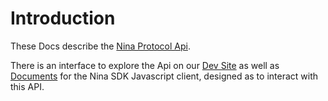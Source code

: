 # Introduction

These Docs describe the [Nina Protocol Api](https://github.com/nina-protocol/nina-indexer).

There is an interface to explore the Api on our [Dev Site](https://www.dev.ninaprotocol.com) as well as [Documents](https://nina-protocol.github.io/nina-sdk/) for the Nina SDK Javascript client, designed as to interact with this API.

